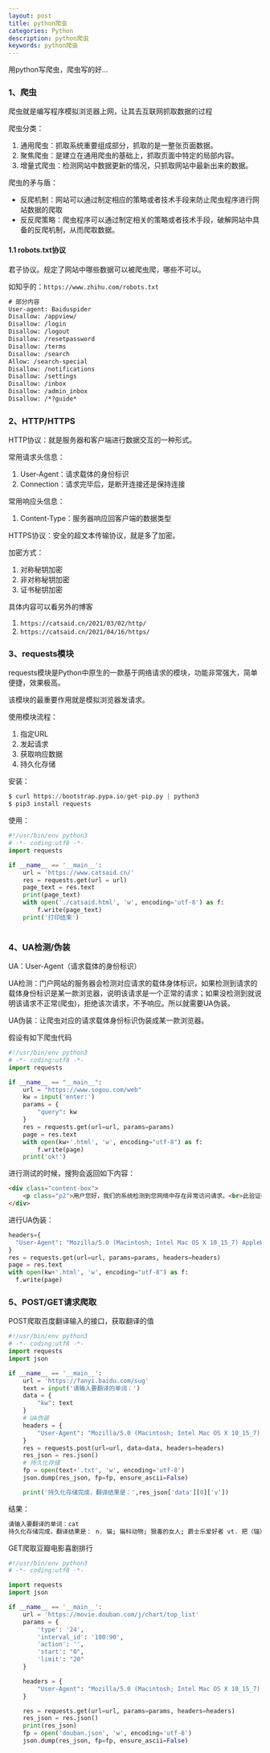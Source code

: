 ```yaml
---
layout: post
title: python爬虫
categories: Python
description: python爬虫
keywords: python爬虫
---
```


用python写爬虫，爬虫写的好...

### 1、爬虫

爬虫就是编写程序模拟浏览器上网，让其去互联网抓取数据的过程

爬虫分类：

1. 通用爬虫：抓取系统重要组成部分，抓取的是一整张页面数据。
2. 聚焦爬虫：是建立在通用爬虫的基础上，抓取页面中特定的局部内容。
3. 增量式爬虫：检测网站中数据更新的情况，只抓取网站中最新出来的数据。

爬虫的矛与盾：

- 反爬机制：网站可以通过制定相应的策略或者技术手段来防止爬虫程序进行网站数据的爬取
- 反反爬策略：爬虫程序可以通过制定相关的策略或者技术手段，破解网站中具备的反爬机制，从而爬取数据。

#### 1.1 robots.txt协议

君子协议。规定了网站中哪些数据可以被爬虫爬，哪些不可以。

如知乎的：`https://www.zhihu.com/robots.txt`

```txt
# 部分内容
User-agent: Baiduspider
Disallow: /appview/
Disallow: /login
Disallow: /logout
Disallow: /resetpassword
Disallow: /terms
Disallow: /search
Allow: /search-special
Disallow: /notifications
Disallow: /settings
Disallow: /inbox
Disallow: /admin_inbox
Disallow: /*?guide*
```

### 2、HTTP/HTTPS

HTTP协议：就是服务器和客户端进行数据交互的一种形式。

常用请求头信息：

1. User-Agent：请求载体的身份标识
2. Connection：请求完毕后，是断开连接还是保持连接

常用响应头信息：

1. Content-Type：服务器响应回客户端的数据类型

HTTPS协议：安全的超文本传输协议，就是多了加密。

加密方式：

1. 对称秘钥加密
2. 非对称秘钥加密
3. 证书秘钥加密

具体内容可以看另外的博客

1. `https://catsaid.cn/2021/03/02/http/`
2. `https://catsaid.cn/2021/04/16/https/`

### 3、requests模块

requests模块是Python中原生的一款基于网络请求的模块，功能非常强大，简单便捷，效果极高。

该模块的最重要作用就是模拟浏览器发请求。

使用模块流程：

1. 指定URL
2. 发起请求
3. 获取响应数据
4. 持久化存储

安装：

```py
$ curl https://bootstrap.pypa.io/get-pip.py | python3
$ pip3 install requests
```

使用：

```python
#!/usr/bin/env python3
# -*- coding:utf8 -*-
import requests

if __name__ == '__main__':
    url = 'https://www.catsaid.cn/'
    res = requests.get(url = url)
    page_text = res.text
    print(page_text)
    with open('./catsaid.html', 'w', encoding='utf-8') as f:
        f.write(page_text)
    print('打印结束')
    
```

### 4、UA检测/伪装

UA：User-Agent（请求载体的身份标识）

UA检测：门户网站的服务器会检测对应请求的载体身体标识，如果检测到请求的载体身份标识是某一款浏览器，说明该请求是一个正常的请求；如果没检测到就说明该请求不正常(爬虫)，拒绝该次请求，不予响应。所以就需要UA伪装。

UA伪装：让爬虫对应的请求载体身份标识伪装成某一款浏览器。

假设有如下爬虫代码

```python
#!/usr/bin/env python3
# -*- coding:utf8 -*-
import requests

if __name__ == "__main__":
    url = "https://www.sogou.com/web"
    kw = input('enter:')
    params = {
        "query": kw
    }
    res = requests.get(url=url, params=params)
    page = res.text
    with open(kw+'.html', 'w', encoding="utf-8") as f:
        f.write(page)
    print('ok!')

```

进行测试的时候，搜狗会返回如下内容：

```html
<div class="content-box">
    <p class="p2">用户您好，我们的系统检测到您网络中存在异常访问请求。<br>此验证码用于确认这些请求是您的正常行为而不是自动程序发出的，需要您协助验证。</p>
</div>
```

进行UA伪装：

```python
headers={
  "User-Agent": "Mozilla/5.0 (Macintosh; Intel Mac OS X 10_15_7) AppleWebKit/537.36 (KHTML, like Gecko) Chrome/96.0.4664.110 Safari/537.36"
}
res = requests.get(url=url, params=params, headers=headers)
page = res.text
with open(kw+'.html', 'w', encoding="utf-8") as f:
  f.write(page)

```

### 5、POST/GET请求爬取

POST爬取百度翻译输入的接口，获取翻译的值

```python
#!/usr/bin/env python3
# -*- coding:utf8 -*-
import requests
import json

if __name__ == '__main__':
    url = 'https://fanyi.baidu.com/sug'
    text = input('请输入要翻译的单词：')
    data = {
        "kw": text
    }
    # UA伪装
    headers = {
        "User-Agent": "Mozilla/5.0 (Macintosh; Intel Mac OS X 10_15_7) AppleWebKit/537.36 (KHTML, like Gecko) Chrome/96.0.4664.110 Safari/537.36"
    }
    res = requests.post(url=url, data=data, headers=headers)
    res_json = res.json()
    # 持久化存储
    fp = open(text+'.txt', 'w', encoding='utf-8')
    json.dump(res_json, fp=fp, ensure_ascii=False)

    print('持久化存储完成，翻译结果是：',res_json['data'][0]['v'])

```

结果：

```bash
请输入要翻译的单词：cat
持久化存储完成，翻译结果是： n. 猫; 猫科动物; 狠毒的女人; 爵士乐爱好者 vt. 把（锚）吊放在锚架上; 〈俚〉寻欢，宿娼
```

GET爬取豆瓣电影喜剧排行

```python
#!/usr/bin/env python3
# -*- coding:utf8 -*-

import requests
import json

if __name__ == '__main__':
    url = 'https://movie.douban.com/j/chart/top_list'
    params = {
        'type': '24',
        'interval_id': '100:90',
        'action': '',
        'start': "0",
        'limit': "20"
    }

    headers = {
        "User-Agent": "Mozilla/5.0 (Macintosh; Intel Mac OS X 10_15_7) AppleWebKit/537.36 (KHTML, like Gecko) Chrome/96.0.4664.110 Safari/537.36"
    }

    res = requests.get(url=url, params=params, headers=headers)
    res_json = res.json()
    print(res_json)
    fp = open('douban.json', 'w', encoding='utf-8')
    json.dump(res_json, fp=fp, ensure_ascii=False)

```



